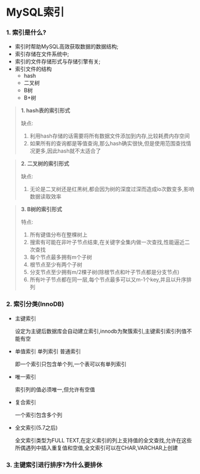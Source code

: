 # MySQL索引


### 1. 索引是什么?

* 索引时帮助MySQL高效获取数据的数据结构;
* 索引存储在文件系统中;
* 索引的文件存储形式与存储引擎有关;
* 索引文件的结构
  * hash
  * 二叉树
  * B树
  * B+树

> **1. hash表的索引形式**
>
> 缺点:
>
> 1. 利用hash存储的话需要将所有数据文件添加到内存,比较耗费内存空间
> 2. 如果所有的查询都是等值查询,那么hash确实很快,但是使用范围查找情况更多,因此hash就不太适合了

> **2. 二叉树的索引形式**
>
> 缺点:
>
> 1. 无论是二叉树还是红黑树,都会因为树的深度过深而造成io次数变多,影响数据读取效率

> **3. B树的索引形式**
>
> 特点:
>
> 1. 所有键值分布在整棵树上
> 2. 搜索有可能在非叶子节点结束,在关键字全集内做一次查找,性能逼近二次查找
> 3. 每个节点最多拥有m个子树
> 4. 根节点至少有两个子树
> 5. 分支节点至少拥有m/2棵子树(除根节点和叶子节点都是分支节点)
> 6. 所有叶子节点都在同一层,每个节点最多可以又m-1个key,并且以升序排列

### 2. 索引分类(InnoDB)

* 主键索引

  设定为主键后数据库会自动建立索引,innodb为聚簇索引,主键索引索引列值不能有空

* 单值索引 单列索引 普通索引

  即一个索引只包含单个列,一个表可以有单列索引 

* 唯一索引

  索引列的值必须唯一,但允许有空值

* 复合索引

  一个索引包含多个列

* 全文索引(5.7之后)

  全文索引类型为FULL TEXT,在定义索引的列上支持值的全文查找,允许在这些所偶遇列中插入重复值和空值,全文索引可以在CHAR,VARCHAR上创建

### 3. 主键索引进行排序?为什么要排休


